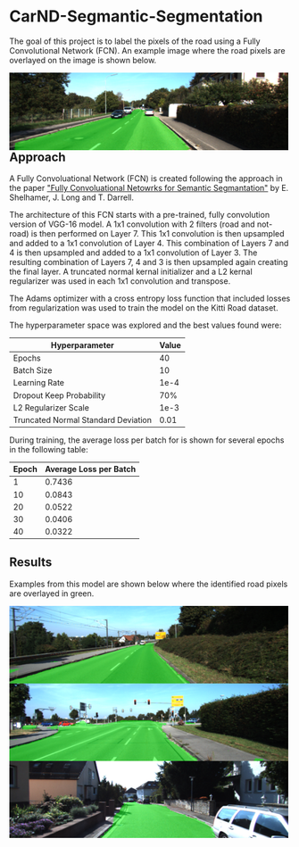 # CarND-Segmantic-Segmentation

The goal of this project is to label the pixels of the road using a Fully Convolutional Network (FCN). An example image where the road pixels are overlayed on the image is shown below.

<img src="output_images/um_000057.png" width="500px" align="left"/>


## Approach
A Fully Convoluational Network (FCN) is created following the approach in the paper ["Fully Convoluational Netowrks for Semantic Segmantation"](https://arxiv.org/abs/1605.06211) by E. Shelhamer, J. Long and T. Darrell.  

The architecture of this FCN starts with a pre-trained, fully convolution version of VGG-16 model. A 1x1 convolution with 2 filters (road and not-road) is then performed on Layer 7. This 1x1 convolution is then upsampled and added to a 1x1 convolution of Layer 4. This combination of Layers 7 and 4 is then upsampled and added to a 1x1 convolution of Layer 3. The resulting combination of Layers 7, 4 and 3 is then upsampled again creating the final layer. A truncated normal kernal initializer and a L2 kernal regularizer was used in each 1x1 convolution and transpose.

The Adams optimizer with a cross entropy loss function that included losses from regularization was used to train the model on the Kitti Road dataset.

The hyperparameter space was explored and the best values found were:

| Hyperparameter | Value | 
|---|---|
| Epochs | 40 | 
| Batch Size | 10 | 
| Learning Rate | 1e-4 |
| Dropout Keep Probability | 70% |
| L2 Regularizer Scale | 1e-3 |
| Truncated Normal Standard Deviation | 0.01 |

During training, the average loss per batch for is shown for several epochs in the following table:

|Epoch| Average Loss per Batch| 
|---|---| 
|1 | 0.7436 | 
|10 |0.0843 | 
|20 | 0.0522| 
|30 | 0.0406|
|40 | 0.0322|

## Results
Examples from this model are shown below where the identified road pixels are overlayed in green.

<img src="output_images/um_000035.png" width="500px" align="left"/>
<img src="output_images/umm_000042.png" width="500px" align="left"/>
<img src="output_images/uu_000031.png" width="500px" align="left"/>
